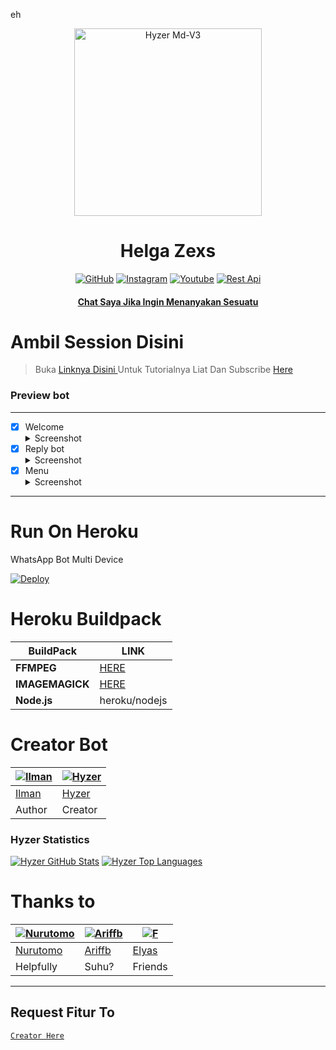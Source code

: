 eh<div align="center">
<img src="https://telegra.ph/file/677780c08cc83059ac934.jpg" alt="Hyzer Md-V3" width="300" />

</p>
<h1 align="center">Helga Zexs</h1>

>
>
>
</div>
<p align="center">
  <a href="https://github.com/Hyzerr"><img title="GitHub" src="https://img.shields.io/badge/Github-Hyzerr.svg?style=for-the-badge&logo=github" /></a>
  <a href="httts://instagram.com/zexyds_"><img title="Instagram " src="https://img.shields.io/badge/Instagram-Hyzerr.svg?style=for-the-badge&logo=instagram" /></a>
  <a href="https://youtube.com/channel/UCBtUyjfIclyuu7yXKS0dAMw"><img title="Youtube" src="https://img.shields.io/badge/Youtube-Hyzerr.svg?style=for-the-badge&logo=youtube" /></a>
  <a href="https://api-hyzerr.herokuapp.com"><img title="Rest Api" src="https://img.shields.io/badge/Rest Api-Hyzerr.svg?style=for-the-badge&logo=twitter" /></a>
  <h4 align="center">
  <a
  <a href="https://wa.me/6287892711054">Chat Saya Jika Ingin Menanyakan Sesuatu </a>
</h4>
</p>

# Ambil Session Disini

> Buka [ Linknya Disini ](https://replit.com/@zeeoneofc/Session-Md?lita=1&outputonly=1#.replit) 
> Untuk Tutorialnya Liat Dan Subscribe [ Here ](https://youtu.be/7wfSvv4AHsQ) 

### Preview bot
------------------
- [x] Welcome <details><summary>Screenshot</summary><img src="https://telegra.ph/file/b3b7dff3e285c84442c3c.jpg"></details>
- [x] Reply bot <details><summary>Screenshot</summary><img src="https://telegra.ph/file/98c48528bd962f279ea7e.jpg"></details>
- [x] Menu  <details><summary>Screenshot</summary><img src="https://telegra.ph/file/dc3565c53a09154ef745e.jpg"></details>
------------------

# Run On Heroku

WhatsApp Bot Multi Device

[![Deploy](https://www.herokucdn.com/deploy/button.svg)](https://heroku.com/deploy?template=https://github.com/Hyzerr/MD-V3)


# Heroku Buildpack

| BuildPack | LINK |
|--------|--------|
| **FFMPEG** |[HERE](https://github.com/jonathanong/heroku-buildpack-ffmpeg-latest) |
| **IMAGEMAGICK** | [HERE](https://github.com/mcollina/heroku-buildpack-imagemagick.git) |
| **Node.js**     | heroku/nodejs|

# Creator Bot
 [![Ilman](https://github.com/ilmanhdyt.png?size=200)](https://github.com/ilmanhdyt) | [![Hyzer](https://github.com/Hyzerr.png?size=200)](https://github.com/Hyzerr) 
----|----
[Ilman](https://github.com/ilmanhdyt) | [Hyzer](https://github.com/Hyzerr)
 Author | Creator
 
### Hyzer Statistics

[![Hyzer GitHub Stats](https://github-readme-stats.vercel.app/api?username=Hyzerr&show_icons=true&hide=issues&theme=radical)](https://github-readme-stats.vercel.app)
[![Hyzer Top Languages](https://github-readme-stats.vercel.app/api/top-langs?username=Hyzerr&layout=compact&theme=radical)](https://github-readme-stats.vercel.app)

# Thanks to
 [![Nurutomo](https://github.com/Nurutomo.png?size=200)](https://github.com/Nurutomo) | [![Ariffb](https://github.com/ariffb25.png?size=200)](https://github.com/ariffb25) | [![F](https://github.com/Paquito1923.png?size=200)](https://github.com/Paquito1923)
----|----|----
[Nurutomo](https://github.com/Nurutomo) | [Ariffb](https://github.com/ariffb25) | [Elyas](https://github.com/Paquito1923)
 Helpfully | Suhu? | Friends

---------

## Request Fitur To
[`Creator Here`](https://wa.me/6287892711054?text=Banh+req+fitur) 

